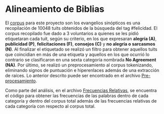 # Alineamiento de Biblias

El [corpus](https://github.com/GIL-UNAM/SpanishParaphraseCorpora/Biblias/) para este proyecto son los evangelios sinópticos es una recopilación de 10048 tuits obtenidos de la búsqueda del tag #felicidad. El corpus recopilado fue dado a 3 voluntarios a quienes se les pidió etiquetaran cada tuit, según su criterio, en los que expresaran **alegría (A)**, **publicidad (P)**, **felicitaciones (F)**, **consejos (C)** y **no alegría o sarcasmos (N)**. Al finalizar el etiquetado se realizó un filtro para obtener aquellos tuits que coincidian en más de una etiqueta y aquellos en los que ocurrió lo contrario se clasificaron en una sexta categoría nombrada **No Agreement (NA)**. Por último, se realizó un preprocesamiento al corpus tokenizando, eliminando signos de puntuación e hiperenlaces además de una extracción de raíces. Lo anterior descrito puede ser encontrado en el archivo [Pre-procesamiento](https://github.com/GIL-UNAM/TwitterHappiness/blob/main/Pre-procesamiento.py).

Como parte del análisis, en el archivo [Frecuencias Relativas](https://github.com/GIL-UNAM/TwitterHappiness/blob/main/Frecuencias%20Relativas.py), se encuentra el  código para obtener las frecuencias de las palabras dentro de cada categoría y dentro del corpus total además de las frecuencias relativas de cada categoría con respecto al corpus total.
